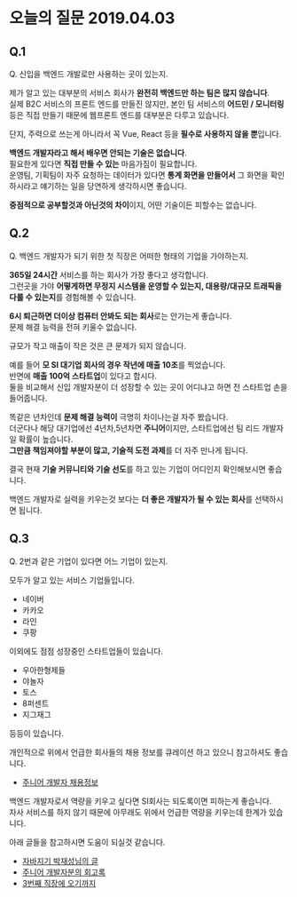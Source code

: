 # 오늘의 질문 2019.04.03

## Q.1 

Q. 신입을 백엔드 개발로만 사용하는 곳이 있는지.  
  
제가 알고 있는 대부분의 서비스 회사가 **완전히 백엔드만 하는 팀은 많지 않습니다**.  
실제 B2C 서비스의 프론트 엔드를 만들진 않지만, 본인 팀 서비스의 **어드민 / 모니터링** 등은 직접 만들기 때문에 웹프론트 엔드를 대부분은 다루고 있습니다.  
  
단지, 주력으로 쓰는게 아니라서 꼭 Vue, React 등을 **필수로 사용하지 않을 뿐**입니다.  
  
**백엔드 개발자라고 해서 배우면 안되는 기술은 없습니다**.  
필요한게 있다면 **직접 만들 수 있는** 마음가짐이 필요합니다.  
운영팀, 기획팀이 자주 요청하는 데이터가 있다면 **통계 화면을 만들어서** 그 화면을 확인하시라고 얘기하는 일을 당연하게 생각하시면 좋습니다.  
  
**중점적으로 공부할것과 아닌것의 차이**이지, 어떤 기술이든 피할수는 없습니다.  

## Q.2

Q. 백엔드 개발자가 되기 위한 첫 직장은 어떠한 형태의 기업을 가야하는지.  
  
**365일 24시간** 서비스를 하는 회사가 가장 좋다고 생각합니다.  
그런곳을 가야 **어떻게하면 무정지 시스템을 운영할 수 있는지, 대용량/대규모 트래픽을 다룰 수 있는지**를 경험해볼 수 있습니다.  
  
**6시 퇴근하면 더이상 컴퓨터 안봐도 되는 회사**로는 안가는게 좋습니다.  
문제 해결 능력을 전혀 키울수 없습니다.  
  
규모가 작고 매출이 작은 것은 큰 문제가 되지 않습니다.  
  
예를 들어 **모 SI 대기업 회사의 경우 작년에 매출 10조**를 찍었습니다.  
반면에 **매출 100억 스타트업**이 있다고 합시다.  
둘을 비교해서 신입 개발자분이 더 성장할 수 있는 곳이 어디냐고 하면 전 스타트업 손을 들어줍니다.  
  
똑같은 년차인데 **문제 해결 능력이** 극명히 차이나는걸 자주 봤습니다.  
더군다나 해당 대기업에선 4년차,5년차면 **주니어**이지만, 스타트업에선 팀 리드 개발자일 확률이 높습니다.  
**그만큼 책임져야할 부분이 많고, 기술적 도전 과제**를 더 자주 만나게 됩니다.  
  
결국 현재 **기술 커뮤니티와 기술 선도**를 하고 있는 기업이 어디인지 확인해보시면 좋습니다.  
  
백엔드 개발자로 실력을 키우는것 보다는 **더 좋은 개발자가 될 수 있는 회사**를 선택하시면 됩니다.  

## Q.3 

Q. 2번과 같은 기업이 있다면 어느 기업이 있는지.  
  
모두가 알고 있는 서비스 기업들입니다.  

* 네이버
* 카카오
* 라인
* 쿠팡

이외에도 점점 성장중인 스타트업들이 있습니다.

* 우아한형제들
* 야놀자
* 토스
* 8퍼센트
* 지그재그

등등이 있습니다.  
  
개인적으로 위에서 언급한 회사들의 채용 정보를 큐레이션 하고 있으니 참고하셔도 좋습니다.

* [주니어 개발자 채용정보](https://github.com/jojoldu/junior-recruit-scheduler)

백엔드 개발자로서 역량을 키우고 싶다면 SI회사는 되도록이면 피하는게 좋습니다.  
자사 서비스를 하지 않기 때문에 아무래도 위에서 언급한 역량을 키우는데 한계가 있습니다.  
  
아래 글들을 참고하시면 도움이 되실것 같습니다.

* [자바지기 박재성님의 글](https://brunch.co.kr/@javajigi/4)
* [주니어 개발자분의 회고록](https://blog.naver.com/gngh0101/221295043724)
* [3번째 직장에 오기까지](https://jojoldu.tistory.com/277)